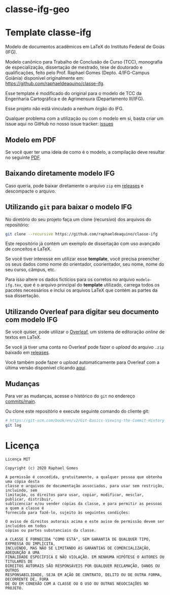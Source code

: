 # classe-ifg-geo

# Template classe-ifg

Modelo de documentos acadêmicos em LaTeX do Instituto Federal de Goiás (IFG).

Modelo canônico para Trabalho de Conclusão de Curso (TCC), monografia de especialização, dissertação de mestrado, tese de doutorado e qualificações, feito pelo Prof. Raphael Gomes (Depto. 4/IFG-Campus Goiânia) disponível originalmente em: https://github.com/raphaeldeaquino/classe-ifg.

Esse template é modificado do original para o modelo de TCC da Engenharia Cartográfica e de Agrimensura (Departamento III/IFG). 

Esse projeto não está vinculado a nenhum órgão do IFG.

Qualquer problema com a utilização ou com o modelo em si, basta criar um issue aqui no GitHub no nosso issue tracker: [issues](../../issues)


## Modelo em PDF

Se você quer ter uma ideia de como é o modelo, a compilação deve resultar no seguinte [PDF](../../../classe-ifg-geo/blob/master/modelo-ifg.pdf).


## Baixando diretamente modelo IFG

Caso queria, pode baixar diretamente o arquivo `zip` em [releases](../../releases) e descompacte o arquivo.


## Utilizando `git` para baixar o modelo IFG

No diretório do seu projeto faça um clone (recursivo) dos arquivos do repositório:
```bash
git clone --recursive https://github.com/raphaeldeaquino/classe-ifg
```

Este repositório já contém um exemplo de dissertação com uso avançado de conceitos e LaTeX. 

Se você tiver interesse em utilizar esse **template**, você precisa preencher os seus dados como nome do orientador, coorientador, seu nome, nome do seu curso, câmpus, etc.

Para isso altere os dados fictícios para os corretos no arquivo `modelo-ifg.tex`, que é o arquivo principal do **template** utilizado, carrega todos os pacotes necessários e inclui os arquivos LaTeX que contém as partes da sua dissertação.


## Utilizando Overleaf para digitar seu documento com modelo IFG

Se você quiser, pode utilizar o [Overleaf](https://www.overleaf.com), um sistema de editoração *online* de textos em LaTeX.

Se você já tiver uma conta no Overleaf pode fazer o *upload* do arquivo `.zip` baixado em [releases](../../releases).

Você também pode fazer o *upload* automaticamente para Overleaf com a última versão disponível clicando [aqui](https://overleaf.com/docs?snip_uri=https://github.com/geoifg/classe-ifg-geo/archive/main.zip).

## Mudanças

Para ver as mudanças, acesse o histórico do `git` no endereço [commits/main](../../commits/main).

Ou clone este repositório e execute seguinte comando do cliente git:
```bash
# https://git-scm.com/book/en/v2/Git-Basics-Viewing-the-Commit-History
git log
```


# Licença

```
Licença MIT

Copyright (c) 2020 Raphael Gomes

A permissão é concedida, gratuitamente, a qualquer pessoa que obtenha uma cópia desta 
classe e arquivos de documentação associados, para usar sem restrição, incluindo, sem 
limitação, os direitos para usar, copiar, modificar, mesclar, publicar, distribuir, 
sublicenciar e/ou vender cópias da classe, e para permitir as pessoas a quem a classe é 
fornecida para fazê-lo, sujeito às seguintes condições:

O aviso de direitos autorais acima e este aviso de permissão devem ser incluídos em todos 
cópias ou partes substanciais da classe.

A CLASSE É FORNECIDA "COMO ESTÁ", SEM GARANTIA DE QUALQUER TIPO, EXPRESSA OU IMPLÍCITA, 
INCLUINDO, MAS NÃO SE LIMITANDO ÀS GARANTIAS DE COMERCIALIZAÇÃO, ADEQUAÇÃO A UMA 
FINALIDADE ESPECÍFICA E NÃO VIOLAÇÃO. EM NENHUMA HIPÓTESE O AUTORES OU TITULARES DE 
DIREITOS AUTORAIS SÃO RESPONSÁVEIS POR QUALQUER RECLAMAÇÃO, DANOS OU OUTROS 
RESPONSABILIDADE, SEJA EM AÇÃO DE CONTRATO, DELITO OU DE OUTRA FORMA, DECORRENTE DE, FORA 
DE OU EM CONEXÃO COM A CLASSE OU O USO OU OUTRAS NEGOCIAÇÕES NO PROJETO.
```
